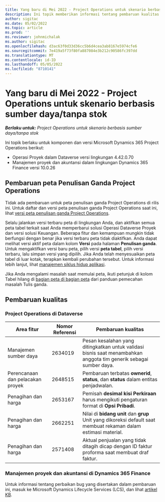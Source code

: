 ```yaml
---
title: Yang baru di Mei 2022 - Project Operations untuk skenario berbasis sumber daya/tanpa stok
description: Ini topik memberikan informasi tentang pembaruan kualitas yang tersedia dalam rilis Microsoft Dynamics 365 Project Operations Mei 2022 untuk skenario berbasis sumber daya/non-stok.
author: sigitac
ms.date: 05/02/2022
ms.topic: article
ms.prod: ''
ms.reviewer: johnmichalak
ms.author: sigitac
ms.openlocfilehash: d3ac63f0d33d36cc5b6d4cea3ab8167e5974cfe6
ms.sourcegitcommit: 7e419a5f73f80fa887084e3b212c90586fc397dd
ms.translationtype: MT
ms.contentlocale: id-ID
ms.lasthandoff: 05/05/2022
ms.locfileid: "8710141"
---
```

# <a name="whats-new-may-2022---project-operations-for-resourcenon-stocked-based-scenarios"></a>Yang baru di Mei 2022 - Project Operations untuk skenario berbasis sumber daya/tanpa stok

_**Berlaku untuk:** Project Operations untuk skenario berbasis sumber daya/tanpa stok_

Ini topik berlaku untuk komponen dan versi Microsoft Dynamics 365 Project Operations berikut:

- Operasi Proyek dalam Dataverse versi lingkungan 4.42.0.70
- Manajemen proyek dan akuntansi dalam lingkungan Dynamics 365 Finance versi 10.0.26

## <a name="project-operations-dual-write-maps-updates"></a>Pembaruan peta Penulisan Ganda Project Operations

Tidak ada pembaruan untuk peta penulisan ganda Project Operations di rilis ini. Untuk daftar dan versi peta penulisan ganda Project Operations saat ini, lihat [versi peta penulisan ganda Project Operations](../environment/resource-dual-write-maps.md).

Selalu jalankan versi terbaru peta di lingkungan Anda, dan aktifkan semua peta tabel terkait saat Anda memperbarui solusi Operasi Dataverse Proyek dan versi solusi Keuangan. Beberapa fitur dan kemampuan mungkin tidak berfungsi dengan benar jika versi terbaru peta tidak diaktifkan. Anda dapat melihat versi aktif peta dalam kolom **Versi** pada halaman **Penulisan ganda**. Untuk mengaktifkan versi baru peta, pilih versi **peta tabel**, pilih versi terbaru, lalu simpan versi yang dipilih. Jika Anda telah menyesuaikan peta tabel di luar kotak, terapkan kembali perubahan tersebut. Untuk informasi lebih lanjut, lihat [manajemen siklus hidup aplikasi](/dynamics365/fin-ops-core/dev-itpro/data-entities/dual-write/app-lifecycle-management).

Jika Anda mengalami masalah saat memulai peta, ikuti petunjuk di kolom Tabel hilang di [bagian peta di bagian peta](/dynamics365/fin-ops-core/dev-itpro/data-entities/dual-write/dual-write-troubleshooting-finops-upgrades#missing-table-columns-issue-on-maps) dari panduan pemecahan masalah Tulis ganda.

## <a name="quality-updates"></a>Pembaruan kualitas
### <a name="project-operations-on-dataverse"></a>Project Operations di Dataverse

| Area fitur | Nomor Referensi | Pembaruan kualitas |
| --- | --- | --- |
| Manajemen sumber daya | 2634019 | Pesan kesalahan yang ditingkatkan untuk validasi bisnis saat menambahkan anggota tim generik sebagai sumber daya. |
| Perencanaan dan pelacakan proyek | 2648515 | Pembaruan terbatas **ownerid**, **status**, dan **status** dalam entitas penjadwalan. |
| Penagihan dan harga | 2653167 | Pemisah **desimal kisi Perkiraan** harus mengikuti pengaturan format di **Opsi Pribadi**. |
| Penagihan dan harga| 2662251 | Nilai di **bidang unit** dan **grup** Unit yang dikoreksi default saat membuat rekaman dalam estimasi material. |
| Penagihan dan harga| 2571408 | Aktual penjualan yang tidak ditagih dicap dengan ID faktur proforma saat membuat draf faktur. |

### <a name="project-management-and-accounting-in-dynamics-365-finance"></a>Manajemen proyek dan akuntansi di Dynamics 365 Finance

Untuk informasi tentang perbaikan bug yang disertakan dalam pembaruan ini, masuk ke Microsoft Dynamics Lifecycle Services (LCS), dan lihat [artikel KB](https://fix.lcs.dynamics.com/Issue/Details?bugId=662864).
